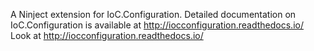 ﻿A Ninject extension for IoC.Configuration.
Detailed documentation on IoC.Configuration is available at http://iocconfiguration.readthedocs.io/
Look at http://iocconfiguration.readthedocs.io/